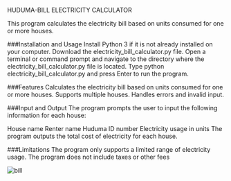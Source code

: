 
HUDUMA-BILL ELECTRICITY CALCULATOR


This program calculates the electricity bill based on units consumed for one or more houses.

###Installation and Usage
Install Python 3 if it is not already installed on your computer.
Download the electricity_bill_calculator.py file.
Open a terminal or command prompt and navigate to the directory where the electricity_bill_calculator.py file is located.
Type python electricity_bill_calculator.py and press Enter to run the program.

###Features
Calculates the electricity bill based on units consumed for one or more houses.
Supports multiple houses.
Handles errors and invalid input.

###Input and Output
The program prompts the user to input the following information for each house:

House name
Renter name
Huduma ID number
Electricity usage in units
The program outputs the total cost of electricity for each house.

###Limitations
The program only supports a limited range of electricity usage.
The program does not include taxes or other fees

![bill](https://user-images.githubusercontent.com/68750537/224637455-a0736ef8-4d99-4f90-a9cb-9129f702a7b0.png)
